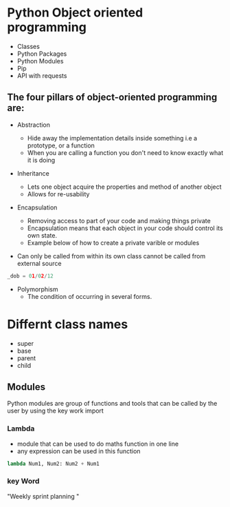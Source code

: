 # Python Object oriented programming

- Classes
- Python Packages
- Python Modules
- Pip
- API with requests

## The four pillars of object-oriented programming are:

- Abstraction
  - Hide away the implementation details inside something i.e a prototype, or a function 
  - When you are calling a function you don't need to know exactly what it is doing 

- Inheritance
  - Lets one object acquire the properties and method of another object
  - Allows for re-usability
    
- Encapsulation
  - Removing access to part of your code and making things private
  -  Encapsulation means that each object in your code should control its own state.
  - Example below of how to create a private varible or modules 
- Can only be called from within its own class cannot be called from external source
```python
_dob = 01/02/12
```
- Polymorphism
    - The condition of occurring in several forms.

# Differnt class names
- super
- base
- parent
- child
## Modules
Python modules are group of functions and tools that can be called by the user by using the key work import

### Lambda
- module that can be used to do maths function in one line
- any expression can be used in this function
```python
lambda Num1, Num2: Num2 + Num1
```
### key Word 
"Weekly sprint planning "